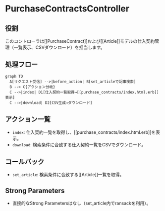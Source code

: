 # PurchaseContractsController

## 役割
このコントローラは[[PurchaseContract]]および[[Article]]モデルの仕入契約管理（一覧表示、CSVダウンロード）を担当します。

## 処理フロー
```mermaid
graph TD
  A[リクエスト受信] -->|before_action| B[set_articleで記事検索]
  B --> C{アクション分岐}
  C -->|index| D1[仕入契約一覧取得→[[purchase_contracts/index.html.erb]]表示]
  C -->|download| D2[CSV生成→ダウンロード]
```

## アクション一覧
- `index`: 仕入契約一覧を取得し、[[purchase_contracts/index.html.erb]]を表示。
- `download`: 検索条件に合致する仕入契約一覧をCSVでダウンロード。

## コールバック
- `set_article`: 検索条件に合致する[[Article]]一覧を取得。

## Strong Parameters
- 直接的なStrong Parametersはなし（set_article内でransackを利用）。 